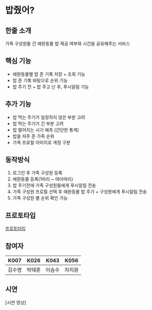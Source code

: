 # 밥줬어?

## 한줄 소개
가족 구성원들 간 애완동물 밥 제공 여부와 시간을 공유해주는 서비스


## 핵심 기능

- 애완동물별 밥 준 기록 저장 + 조회 기능
- 밥 준 기록 바탕으로 순위 기능
- 밥 주기 전 + 밥 주고 난 후, 푸시알림 기능


## 추가 기능
- 밥 먹는 주기가 일정하지 않은 부분 고려
- 밥 먹는 주기가 긴 부분 고려
- 밥 떨어지는 시기 예측 (간단한 통계)
- 밥을 자주 준 가족 순위 
- 가족 프로필 이미지로 계정 구분

## 동작방식
1. 로그인 후 가족 구성원 등록
2. 애완동물 등록(1마리 ~ 여러마리)
3. 밥 주기전에 가족 구성원들에게 푸시알림 전송
4. 가족 구성원 프로필 선택 후 애완동물 밥 주기 + 구성원에게 푸시알림 전송
5. 가족 구성원 별 순위 확인 가능


## 프로토타입

[프로토타입]


## 참여자
|K007|K026|K043|K056|
|---|---|---|---|
|김수명|박태훈|이승수|차지원|

## 시연

[시연 영상]




[프로토타입]: https://www.figma.com/proto/oD38cW4imoHvZeNJE9Bf6H/%EB%B0%A5%EC%A4%AC%EC%96%B4?node-id=0%3A1&scaling=min-zoom&starting-point-node-id=1%3A4
